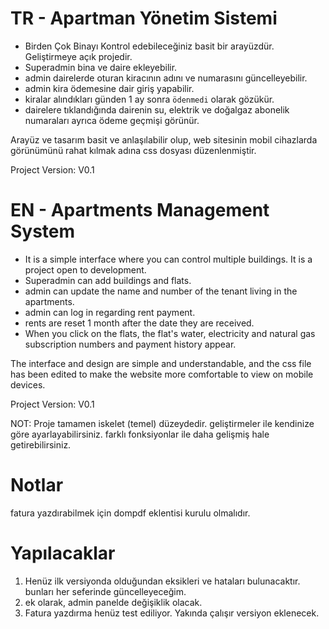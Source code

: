 # TR - Apartman Yönetim Sistemi  

- Birden Çok Binayı Kontrol edebileceğiniz basit bir arayüzdür. Geliştirmeye açık projedir.
- Superadmin bina ve daire ekleyebilir.
- admin dairelerde oturan kiracının adını ve numarasını güncelleyebilir.
- admin kira ödemesine dair giriş yapabilir.
- kiralar alındıkları günden 1 ay sonra `ödenmedi` olarak gözükür.
- dairelere tıklandığında dairenin su, elektrik ve doğalgaz abonelik numaraları ayrıca ödeme geçmişi görünür.

Arayüz ve tasarım basit ve anlaşılabilir olup, web sitesinin mobil cihazlarda görünümünü rahat kılmak adına css dosyası düzenlenmiştir.


Project Version: V0.1

# EN - Apartments Management System

- It is a simple interface where you can control multiple buildings. It is a project open to development.
- Superadmin can add buildings and flats.
- admin can update the name and number of the tenant living in the apartments.
- admin can log in regarding rent payment.
- rents are reset 1 month after the date they are received.
- When you click on the flats, the flat's water, electricity and natural gas subscription numbers and payment history appear.

The interface and design are simple and understandable, and the css file has been edited to make the website more comfortable to view on mobile devices.

Project Version: V0.1


NOT: Proje tamamen iskelet (temel) düzeydedir. geliştirmeler ile kendinize göre ayarlayabilirsiniz. farklı fonksiyonlar ile daha gelişmiş hale getirebilirsiniz.

 # Notlar

 fatura yazdırabilmek için dompdf eklentisi kurulu olmalıdır.
 

# Yapılacaklar

1.  Henüz ilk versiyonda olduğundan eksikleri ve hataları bulunacaktır. bunları her seferinde güncelleyeceğim.
2.  ek olarak, admin panelde değişiklik olacak.
3.  Fatura yazdırma henüz test ediliyor. Yakında çalışır versiyon eklenecek.
